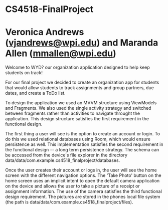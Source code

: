 # CS4518-FinalProject
# Veronica Andrews (vjandrews@wpi.edu) and Maranda Allen (mmallen@wpi.edu)

Welcome to WYD? our organization application designed to help keep students on track!

For our final project we decided to create an organization app for students that would allow students to track assignments and group partners, due dates, and create a ToDo list.

To design the application we used an MVVM structure using ViewModels and Fragments. We also used the single activity strategy and switched between fragments rather than activities to navigate throught the application.
This design structure satisfies the first requirement in the functional design.

The first thing a user will see is the option to create an account or login. To do this we used relational databases using Room, which would ensure persistence as well.
This implementation satisfies the second requirement in the functional design -- a long term persistence strategy. The schema can be accessed from the device's file explorer in the directory data/data/com.example.cs4518_finalproject/databases.

Once the user creates their account or logs in, the user will see the home screen with the different navigation options.
The 'Take Photo' button on the home screen uses an implicit intent to open the default camera application on the device and allows the user to take a picture of a receipt or assignment information.
The use of the camera satisfies the third functional design requirement. The pictures are stored in the phones local file system (the path is data/data/com.example.cs4518_finalproject/files).
